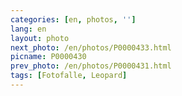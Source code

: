 ```yaml
---
categories: [en, photos, '']
lang: en
layout: photo
next_photo: /en/photos/P0000433.html
picname: P0000430
prev_photo: /en/photos/P0000431.html
tags: [Fotofalle, Leopard]
---
```

